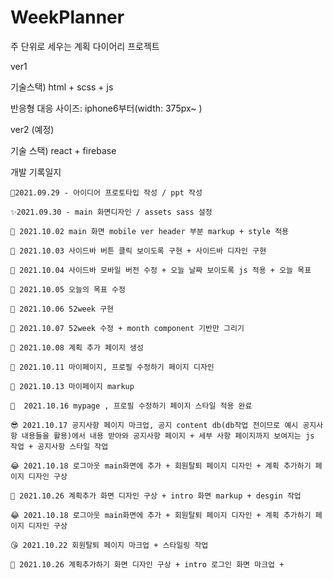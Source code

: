 # WeekPlanner
주 단위로 세우는 계획 다이어리 프로젝트

ver1 

기술스택) html + scss + js

반응형 대응 사이즈: iphone6부터(width: 375px~ ) 

ver2 (예정)

기술 스택)  react + firebase

개발 기록일지
```
🎉2021.09.29 - 아이디어 프로토타입 작성 / ppt 작성

✨2021.09.30 - main 화면디자인 / assets sass 설정 

🎨 2021.10.02 main 화면 mobile ver header 부분 markup + style 적용

🔨 2021.10.03 사이드바 버튼 클릭 보이도록 구현 + 사이드바 디자인 구현 

📃 2021.10.04 사이드바 모바일 버전 수정 + 오늘 날짜 보이도록 js 적용 + 오늘 목표 

🎀 2021.10.05 오늘의 목표 수정 

🧶 2021.10.06 52week 구현

🔧 2021.10.07 52week 수정 + month component 기반만 그리기 

📝 2021.10.08 계획 추가 페이지 생성 

📌 2021.10.11 마이페이지, 프로필 수정하기 페이지 디자인

🥙 2021.10.13 마이페이지 markup 

🍫  2021.10.16 mypage , 프로필 수정하기 페이지 스타일 적용 완료 

😎 2021.10.17 공지사항 페이지 마크업, 공지 content db(db작업 전이므로 예시 공지사항 내용들을 활용)에서 내용 받아와 공지사항 페이지 + 세부 사항 페이지까지 보여지는 js 작업 + 공지사항 스타일 작업

😂 2021.10.18 로그아웃 main화면에 추가 + 회원탈퇴 페이지 디자인 + 계획 추가하기 페이지 디자인 구상

🍔 2021.10.26 계획추가 화면 디자인 구상 + intro 화면 markup + desgin 작업 

😂 2021.10.18 로그아웃 main화면에 추가 + 회원탈퇴 페이지 디자인 + 계획 추가하기 페이지 디자인 구상 

😘 2021.10.22 회원탈퇴 페이지 마크업 + 스타일링 작업 

🥨 2021.10.26 계획추가하기 화면 디자인 구상 + intro 로그인 화면 마크업 + 
```
